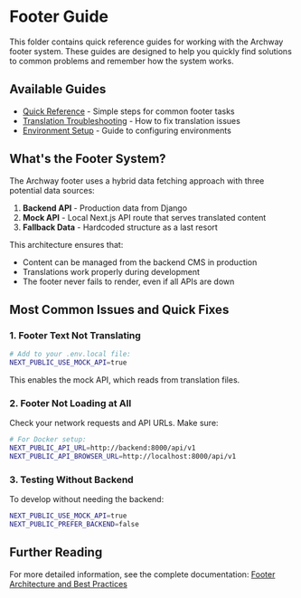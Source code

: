 # Footer Guide

This folder contains quick reference guides for working with the Archway footer system. These guides are designed to help you quickly find solutions to common problems and remember how the system works.

## Available Guides

- [Quick Reference](./QUICK_REFERENCE.md) - Simple steps for common footer tasks
- [Translation Troubleshooting](./TRANSLATION_TROUBLESHOOTING.md) - How to fix translation issues
- [Environment Setup](./ENVIRONMENT_SETUP.md) - Guide to configuring environments

## What's the Footer System?

The Archway footer uses a hybrid data fetching approach with three potential data sources:

1. **Backend API** - Production data from Django
2. **Mock API** - Local Next.js API route that serves translated content
3. **Fallback Data** - Hardcoded structure as a last resort

This architecture ensures that:
- Content can be managed from the backend CMS in production
- Translations work properly during development
- The footer never fails to render, even if all APIs are down

## Most Common Issues and Quick Fixes

### 1. Footer Text Not Translating

```bash
# Add to your .env.local file:
NEXT_PUBLIC_USE_MOCK_API=true
```

This enables the mock API, which reads from translation files.

### 2. Footer Not Loading at All

Check your network requests and API URLs. Make sure:
```bash
# For Docker setup:
NEXT_PUBLIC_API_URL=http://backend:8000/api/v1
NEXT_PUBLIC_API_BROWSER_URL=http://localhost:8000/api/v1
```

### 3. Testing Without Backend

To develop without needing the backend:
```bash
NEXT_PUBLIC_USE_MOCK_API=true
NEXT_PUBLIC_PREFER_BACKEND=false
```

## Further Reading

For more detailed information, see the complete documentation:
[Footer Architecture and Best Practices](/docs/FOOTER_ARCHITECTURE_AND_BEST_PRACTICES.md) 